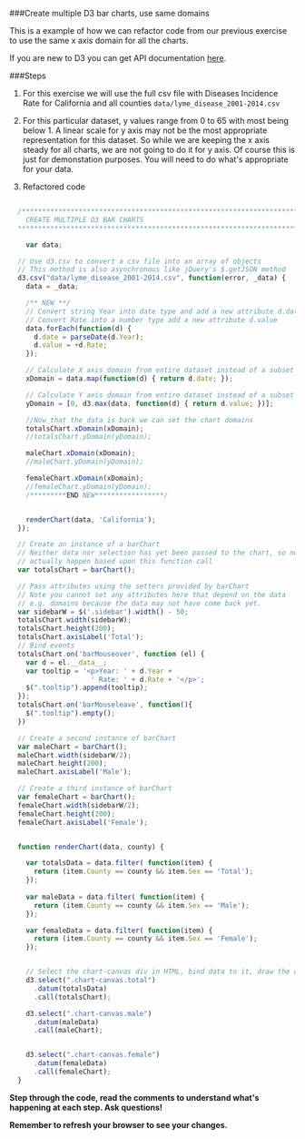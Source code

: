 ###Create multiple D3 bar charts, use same domains

This is a example of how we can refactor code from our previous exercise to use the same x axis domain for all the charts. 
 
If you are new to D3 you can get API documentation [here](https://d3js.org/).

###Steps


1. For this exercise we will use the full csv file with Diseases Incidence Rate for California and all counties `data/lyme_disease_2001-2014.csv`

2. For this particular dataset, y values range from 0 to 65 with most being below 1. A linear scale for y axis may not be the most appropriate representation for this dataset. So while we are keeping the x axis steady for all charts, we are not going to do it for y axis. Of course this is just for demonstation purposes. You will need to do what's appropriate for your data.

3. Refactored code


  ```javascript
  
    /********************************************************************************
      CREATE MULTIPLE D3 BAR CHARTS
    ********************************************************************************/
  
      var data;
  
    // Use d3.csv to convert a csv file into an array of objects
    // This method is also asynchronous like jQuery's $.getJSON method
    d3.csv("data/lyme_disease_2001-2014.csv", function(error, _data) {
      data = _data;

      /** NEW **/
      // Convert string Year into date type and add a new attribute d.date
      // Convert Rate into a number type add a new attribute d.value
      data.forEach(function(d) {
        d.date = parseDate(d.Year);
        d.value = +d.Rate;
      });

      // Calculate X axis domain from entire dataset instead of a subset of data
      xDomain = data.map(function(d) { return d.date; });

      // Calculate Y axis domain from entire dataset instead of a subset of data
      yDomain = [0, d3.max(data, function(d) { return d.value; })];

      //Now that the data is back we can set the chart domains
      totalsChart.xDomain(xDomain);
      //totalsChart.yDomain(yDomain);

      maleChart.xDomain(xDomain);
      //maleChart.yDomain(yDomain);

      femaleChart.xDomain(xDomain);
      //femaleChart.yDomain(yDomain);
      /*********END NEW*****************/


      renderChart(data, 'California');
    });
  
    // Create an instance of a barChart 
    // Neither data nor selection has yet been passed to the chart, so nothing will
    // actually happen based upon this function call
    var totalsChart = barChart();
  
    // Pass attributes using the setters provided by barChart
    // Note you cannot set any attributes here that depend on the data
    // e.g. domains because the data may not have come back yet.
    var sidebarW = $('.sidebar').width() - 50;
    totalsChart.width(sidebarW);
    totalsChart.height(200);
    totalsChart.axisLabel('Total');
    // Bind events
    totalsChart.on('barMouseover', function (el) {
      var d = el.__data__;
      var tooltip = '<p>Year: ' + d.Year +
                      ' Rate: ' + d.Rate + '</p>';
      $(".tooltip").append(tooltip);    
    });
    totalsChart.on('barMouseleave', function(){
      $(".tooltip").empty();
    })
  
    // Create a second instance of barChart 
    var maleChart = barChart();
    maleChart.width(sidebarW/2);
    maleChart.height(200);
    maleChart.axisLabel('Male');
  
    // Create a third instance of barChart 
    var femaleChart = barChart();
    femaleChart.width(sidebarW/2);
    femaleChart.height(200);
    femaleChart.axisLabel('Female');
  
  
    function renderChart(data, county) {
  
      var totalsData = data.filter( function(item) {
        return (item.County == county && item.Sex == 'Total');
      });
      
      var maleData = data.filter( function(item) {
        return (item.County == county && item.Sex == 'Male');
      });
  
      var femaleData = data.filter( function(item) {
        return (item.County == county && item.Sex == 'Female');
      });
  
  
      // Select the chart-canvas div in HTML, bind data to it, draw the chart  
      d3.select(".chart-canvas.total")
        .datum(totalsData)
        .call(totalsChart);
  
      d3.select(".chart-canvas.male")
        .datum(maleData)
        .call(maleChart);
  
  
      d3.select(".chart-canvas.female")
        .datum(femaleData)
        .call(femaleChart);
    }
  
  ```




__Step through the code, read the comments to understand what's happening at each step. Ask questions!__

__Remember to refresh your browser to see your changes.__
